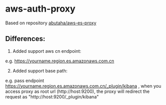 # aws-auth-proxy

Based on repository [abutaha/aws-es-proxy](https://github.com/abutaha/aws-es-proxy)

## Differences:
1. Added support aws cn endpoint: 

  e.g. https://yourname.region.es.amazonaws.com.cn

2. Added support base path: 

  e.g. pass endpoint https://yourname.region.es.amazonaws.com.cn/_plugin/kibana , when you access proxy as root url (http://host:9200), the proxy will redirect the request as "http://host:9200/_plugin/kibana"
